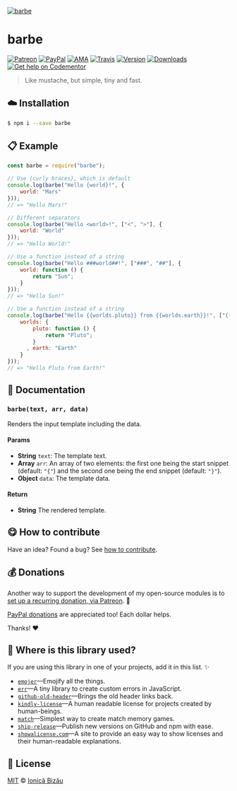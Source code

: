 
[![barbe](http://i.imgur.com/tcg2ZNt.png)](#)

# barbe

 [![Patreon](https://img.shields.io/badge/Support%20me%20on-Patreon-%23e6461a.svg)][paypal-donations] [![PayPal](https://img.shields.io/badge/%24-paypal-f39c12.svg)][paypal-donations] [![AMA](https://img.shields.io/badge/ask%20me-anything-1abc9c.svg)](https://github.com/IonicaBizau/ama) [![Travis](https://img.shields.io/travis/IonicaBizau/barbe.svg)](https://travis-ci.org/IonicaBizau/barbe/) [![Version](https://img.shields.io/npm/v/barbe.svg)](https://www.npmjs.com/package/barbe) [![Downloads](https://img.shields.io/npm/dt/barbe.svg)](https://www.npmjs.com/package/barbe) [![Get help on Codementor](https://cdn.codementor.io/badges/get_help_github.svg)](https://www.codementor.io/johnnyb?utm_source=github&utm_medium=button&utm_term=johnnyb&utm_campaign=github)

> Like mustache, but simple, tiny and fast.

## :cloud: Installation

```sh
$ npm i --save barbe
```


## :clipboard: Example



```js
const barbe = require("barbe");

// Use {curly braces}, which is default
console.log(barbe("Hello {world}!", {
    world: "Mars"
}));
// => "Hello Mars!"

// Different separators
console.log(barbe("Hello <world>!", ["<", ">"], {
    world: "World"
}));
// => "Hello World!"

// Use a function instead of a string
console.log(barbe("Hello ###world##!", ["###", "##"], {
    world: function () {
        return "Sun";
    }
}));
// => "Hello Sun!"

// Use a function instead of a string
console.log(barbe("Hello {{worlds.pluto}} from {{worlds.earth}}!", ["{{", "}}"], {
    worlds: {
        pluto: function () {
            return "Pluto";
        }
      , earth: "Earth"
    }
}));
// => "Hello Pluto from Earth!"
```

## :memo: Documentation


### `barbe(text, arr, data)`
Renders the input template including the data.

#### Params
- **String** `text`: The template text.
- **Array** `arr`: An array of two elements: the first one being the start snippet (default: `"{"`) and the second one being the end snippet (default: `"}"`).
- **Object** `data`: The template data.

#### Return
- **String** The rendered template.



## :yum: How to contribute
Have an idea? Found a bug? See [how to contribute][contributing].

## :moneybag: Donations

Another way to support the development of my open-source modules is
to [set up a recurring donation, via Patreon][patreon]. :rocket:

[PayPal donations][paypal-donations] are appreciated too! Each dollar helps.

Thanks! :heart:

## :dizzy: Where is this library used?
If you are using this library in one of your projects, add it in this list. :sparkles:


 - [`emojer`](https://github.com/IonicaBizau/emojer#readme)—Emojify all the things.
 - [`err`](https://github.com/IonicaBizau/err#readme)—A tiny library to create custom errors in JavaScript.
 - [`github-old-header`](https://github.com/IonicaBizau/github-old-header)—Brings the old header links back.
 - [`kindly-license`](https://github.com/IonicaBizau/kindly-license)—A human readable license for projects created by human-beings.
 - [`match`](https://github.com/IonicaBizau/match.js#readme)—Simplest way to create match memory games.
 - [`ship-release`](https://github.com/IonicaBizau/ship-release#readme)—Publish new versions on GitHub and npm with ease.
 - [`showalicense.com`](https://github.com/IonicaBizau/showalicense.com#readme)—A site to provide an easy way to show licenses and their human-readable explanations.

## :scroll: License

[MIT][license] © [Ionică Bizău][website]

[patreon]: https://www.patreon.com/ionicabizau
[paypal-donations]: https://www.paypal.com/cgi-bin/webscr?cmd=_s-xclick&hosted_button_id=RVXDDLKKLQRJW
[donate-now]: http://i.imgur.com/6cMbHOC.png

[license]: http://showalicense.com/?fullname=Ionic%C4%83%20Biz%C4%83u%20%3Cbizauionica%40gmail.com%3E%20(http%3A%2F%2Fionicabizau.net)&year=2015#license-mit
[website]: http://ionicabizau.net
[contributing]: /CONTRIBUTING.md
[docs]: /DOCUMENTATION.md
